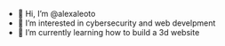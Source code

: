 - 👋 Hi, I’m @alexaleoto
- 👀 I’m interested in cybersecurity and web develpment 
- 🌱 I’m currently learning how to build a 3d website


<!---
alexaleoto/alexaleoto is a ✨ special ✨ repository because its `README.md` (this file) appears on your GitHub profile.
You can click the Preview link to take a look at your changes.
--->

